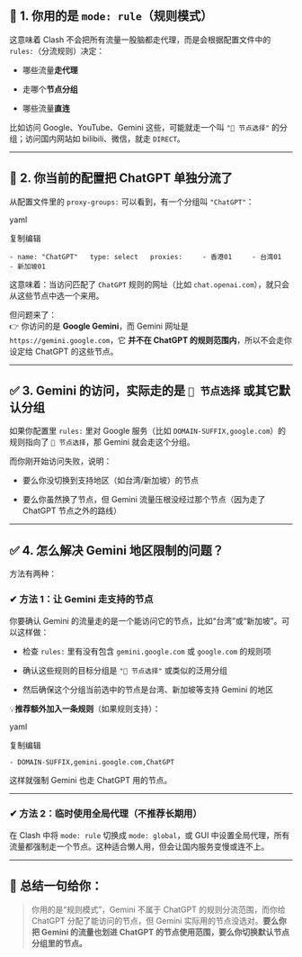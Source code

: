 ## 🧩 1. 你用的是 `mode: rule`（规则模式）

这意味着 Clash 不会把所有流量一股脑都走代理，而是会根据配置文件中的 `rules:`（分流规则）决定：

- 哪些流量**走代理**
    
- 走哪个**节点分组**
    
- 哪些流量**直连**
    

比如访问 Google、YouTube、Gemini 这些，可能就走一个叫 `"🔰 节点选择"` 的分组；访问国内网站如 bilibili、微信，就走 `DIRECT`。

---

## 🚧 2. 你当前的配置把 ChatGPT 单独分流了

从配置文件里的 `proxy-groups:` 可以看到，有一个分组叫 `"ChatGPT"`：

yaml

复制编辑

`- name: "ChatGPT"   type: select   proxies:     - 香港01     - 台湾01     - 新加坡01`

这意味着：当访问匹配了 `ChatGPT` 规则的网址（比如 `chat.openai.com`），就只会从这些节点中选一个来用。

但问题来了：  
👉 你访问的是 **Google Gemini**，而 Gemini 网址是 `https://gemini.google.com`，它 **并不在 ChatGPT 的规则范围内**，所以不会走你设定给 ChatGPT 的这些节点。

---

## ✅ 3. Gemini 的访问，实际走的是 `🔰 节点选择` 或其它默认分组

如果你配置里 `rules:` 里对 Google 服务（比如 `DOMAIN-SUFFIX,google.com`）的规则指向了 `🔰 节点选择`，那 Gemini 就会走这个分组。

而你刚开始访问失败，说明：

- 要么你没切换到支持地区（如台湾/新加坡）的节点
    
- 要么你虽然换了节点，但 Gemini 流量压根没经过那个节点（因为走了 ChatGPT 节点之外的路线）
    

---

## ✅ 4. 怎么解决 Gemini 地区限制的问题？

方法有两种：

### ✔ 方法 1：让 Gemini 走支持的节点

你要确认 Gemini 的流量走的是一个能访问它的节点，比如“台湾”或“新加坡”。可以这样做：

- 检查 `rules:` 里有没有包含 `gemini.google.com` 或 `google.com` 的规则项
    
- 确认这些规则的目标分组是 `"🔰 节点选择"` 或类似的泛用分组
    
- 然后确保这个分组当前选中的节点是台湾、新加坡等支持 Gemini 的地区
    

💡**推荐额外加入一条规则**（如果规则支持）：

yaml

复制编辑

`- DOMAIN-SUFFIX,gemini.google.com,ChatGPT`

这样就强制 Gemini 也走 ChatGPT 用的节点。

---

### ✔ 方法 2：临时使用全局代理（不推荐长期用）

在 Clash 中将 `mode: rule` 切换成 `mode: global`，或 GUI 中设置全局代理，所有流量都强制走一个节点。这种适合懒人用，但会让国内服务变慢或连不上。

---

## 📌 总结一句给你：

> 你用的是“规则模式”，Gemini 不属于 ChatGPT 的规则分流范围，而你给 ChatGPT 分配了能访问的节点，但 Gemini 实际用的节点没选对。**要么你把 Gemini 的流量也划进 ChatGPT 的节点使用范围，要么你切换默认节点分组里的节点。**